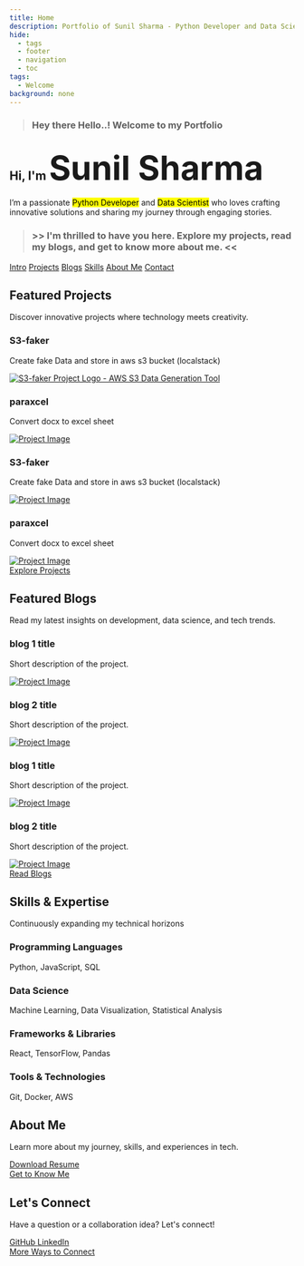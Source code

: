 ```yaml
---
title: Home
description: Portfolio of Sunil Sharma - Python Developer and Data Scientist
hide:
  - tags
  - footer
  - navigation
  - toc
tags:
  - Welcome
background: none
---
```


<div class="main-body">
<!-- Welcome Message -->
<blockquote id="wel-quote">
    <h3 id="welcome">
    <i class="fas fa-quote-left"></i>
    Hey there Hello..! Welcome to my Portfolio
    <i class="fas fa-quote-right"></i>
    </h3>
</blockquote>

<!-- Intro -->
<section>
    <div class="hero-content">
        <h1 id="intro">Hi, I'm <span class="highlight" style="font-size: 2.8em;" id="name">Sunil Sharma</span></h1>
        <p>
            I’m a passionate <span style="background-color: yellow; color:black;">Python Developer</span> and <span style="background-color: yellow; color:black;">Data Scientist</span> who loves crafting innovative solutions and sharing my journey through engaging stories.
        </p>
    </div>
</section>

<!-- Explore -->
<section>
    <!-- Quick links -->
    <blockquote id="ex-quote">
        <h3 id="explore">
            >> I'm thrilled to have you here. Explore my projects, read my blogs, and get to know more about me. <<
        </h3>
    </blockquote>
</section>
<div class="hero-links-container">
    <div class="hero-links">
        <a class="hero-link" href="#intro">Intro</a>
        <a class="hero-link" href="#projects">Projects</a>
        <a class="hero-link" href="#blogs">Blogs</a>
        <a class="hero-link" href="#skills">Skills</a>
        <a class="hero-link" href="#about">About Me</a>
        <a class="hero-link" href="#contact">Contact</a>
    </div>
</div>

<!-- Projects -->
<!-- Showcase 3-5 of your best projects with brief descriptions and links. -->
<section>
    <h2 id="projects"> Featured Projects</h2>
    <p>Discover innovative projects where technology meets creativity.</p>
    <div class="project-cards">
        <div class="project-card">
            <div class="project-content">
                <h3>S3-faker</h3>
                <p>Create fake Data and store in aws s3 bucket (localstack)</p>
            </div>
            <a class="project-link" href="projects/s3-faker">
                <img src="/assets/img/paraxcel.ico" alt="S3-faker Project Logo - AWS S3 Data Generation Tool"/>
            </a>
        </div>
        <div class="project-card">
            <div class="project-content">
                <h3>paraxcel</h3>
                <p>Convert docx to excel sheet</p>
            </div>
            <a class="project-link" href="projects/paraxcel">
                <img src="/assets/img/paraxcel.ico" alt="Project Image" />
            </a>
        </div>
        <div class="project-card">
            <div class="project-content">
                <h3>S3-faker</h3>
                <p>Create fake Data and store in aws s3 bucket (localstack)</p>
            </div>
            <a class="project-link" href="projects/s3-faker">
                <img src="/assets/img/paraxcel.ico" alt="Project Image" />
            </a>
        </div>
        <div class="project-card">
            <div class="project-content">
                <h3>paraxcel</h3>
                <p>Convert docx to excel sheet</p>
            </div>
            <a class="project-link" href="projects/paraxcel">
                <img src="/assets/img/paraxcel.ico" alt="Project Image" />
            </a>
        </div>
    </div>
    <div class="explore-button">
        <a href="projects/">Explore Projects</a>
    </div>
</section>

<!-- blogs -->
<!-- Showcase 3-5 of your best blogs with brief descriptions and links. -->
<section>
    <h2 id="blogs"> Featured Blogs</h2>
    <p>Read my latest insights on development, data science, and tech trends.</p>
    <div class="blog-cards">
        <div class="blog-card">
            <div class="blog-content">
                <h3>blog 1 title</h3>
                <p>Short description of the project.</p>
            </div>
            <a class="blog-link" href="blog/post/b-1">
                <img src="path/to/image.jpg" alt="Project Image" />
            </a>
        </div>
        <div class="blog-card">
            <div class="blog-content">
                <h3>blog 2 title</h3>
                <p>Short description of the project.</p>
            </div>
            <a class="blog-link" href="blog/post/b-2">
                <img src="path/to/image.jpg" alt="Project Image" />
            </a>
        </div>
        <div class="blog-card">
            <div class="blog-content">
                <h3>blog 1 title</h3>
                <p>Short description of the project.</p>
            </div>
            <a class="blog-link" href="blog/post/b-1">
                <img src="path/to/image.jpg" alt="Project Image" />
            </a>
        </div>
        <div class="blog-card">
            <div class="blog-content">
                <h3>blog 2 title</h3>
                <p>Short description of the project.</p>
            </div>
            <a class="blog-link" href="blog/post/b-2">
                <img src="path/to/image.jpg" alt="Project Image" />
            </a>
        </div>
    </div>
    <div class="explore-button">
        <a href="blog/">Read Blogs</a>
    </div>
</section>
<!-- Skills -->
<section class="skill-section">
    <h2 id="skills">Skills & Expertise</h2>
    <p>Continuously expanding my technical horizons</p>
    <div class="skills-grid">
        <div class="skill-card">
            <div class="content">
                <h3>Programming Languages</h3>
                <p class="skill-list">
                    Python,
                    JavaScript,
                    SQL
                </p>
            </div>
            <i class="fas fa-code skill-icon"></i>
        </div>
        <div class="skill-card">
            <div class="content">
                <h3>Data Science</h3>
                <p class="skill-list">
                    Machine Learning,
                    Data Visualization,
                    Statistical Analysis
                </p>
            </div>
            <i class="fas fa-chart-bar skill-icon"></i>
        </div>
        <div class="skill-card">
            <div class="content">
                <h3>Frameworks & Libraries</h3>
                <p class="skill-list">
                    React,
                    TensorFlow,
                    Pandas
                </p>
            </div>
            <i class="fas fa-toolbox skill-icon"></i>
        </div>
        <div class="skill-card">
            <div class="content">
                <h3>Tools & Technologies</h3>
                <p class="skill-list">
                    Git,
                    Docker,
                    AWS
                </p>
            </div>
            <i class="fas fa-terminal skill-icon"></i>
        </div>
    </div>
</section>

<!-- About Me and Connect Section -->
<section class="about-connect">
    <div class="about-section">
        <h2 id="about">About Me</h2>
        <p>Learn more about my journey, skills, and experiences in tech.</p>
        <div class="resume-link">
            <a href="resume" target="_blank">
                <i class="fas fa-file-alt"></i>
                Download Resume
            </a>
        </div>
        <div class="explore-button">
            <a href="about">
                <i class="fas fa-user"></i> 
            Get to Know Me</a>
        </div>
    </div>
    <div class="connect-section">
        <h2 id=contact>Let's Connect</h2>
        <p>Have a question or a collaboration idea? Let's connect!</p>
        <div class="social-links">
            <a href="https://github.com/mrxsierra" class="social-link">
                <i class="fab fa-github"></i>
                GitHub
            </a>
            <a href="https://linkedin.com/in/sunilsharma97" class="social-link">
                <i class="fab fa-linkedin"></i>
                LinkedIn
            </a>
        </div>
        <div class="explore-button">
            <a href="contact/">
                <i class="fab fa-link"></i>
            More Ways to Connect
            </a>
        </div>
    </div>
</section>
</div>

<script>
window.addEventListener('scroll', function() {
    const nav = document.querySelector('.hero-links-container');
    if (window.scrollY > 100) {
        nav.classList.add('scrolled');
    } else {
        nav.classList.remove('scrolled');
    }
});
</script>

